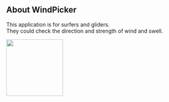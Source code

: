 
## About WindPicker
This application is for surfers and gliders.<br>
They could check the direction and strength of wind and swell.<br>

<image src="https://github.com/WindFinderTeam/WindPicker/blob/master/image/screenShot/localList.png?raw=true" width="150">

